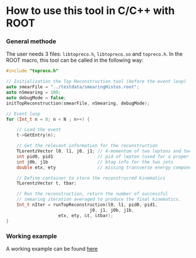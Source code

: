 # How to use this tool in C/C++ with ROOT

### General methode

The user needs 3 files: `libtopreco.h`, `libtopreco.so` and `topreco.h`. In the ROOT macro, this tool can be called in the following way:

```cpp
#include "topreco.h"

// Initialization the Top Reconstruction tool (before the event loop)
auto smearFile = "../testdata/smearingHistos.root";
auto nSmearing = 100;
auto debugMode = false;
initTopReconstruction(smearFile, nSmearing, debugMode);

// Event loop
for (Int_t n = 0; n < N	; n++) {

    // Load the event
    t->GetEntry(n);

    // Get the relevant information for the reconstruction
    TLorentzVector l0, l1, j0, j1; // 4-momentum of two leptons and two jets
    int pid0, pid1                 // pid of lepton (used for a proper smearing)
    int j0b, j1b                   // btag info for the two jets
    double etx, ety                // missing transverse energy components

    // Define container to store the reconstrucred kinematics
    TLorentzVector t, tbar;

    // Run the reconstruction, return the number of successful
    // smearing iteration averaged to produce the final kinematics.
    Int_t nIter = runTopReconstruction(l0, l1, pid0, pid1,
       	       		            j0, j1, j0b, j1b,
				    etx, ety, &t, &tbar);
}
```

### Working example

A working example can be found [here](test-root.C)